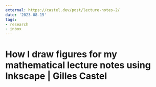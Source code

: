 ```yaml
---
external: https://castel.dev/post/lecture-notes-2/
date: '2023-08-15'
tags:
- research
- inbox
---
```


# How I draw figures for my mathematical lecture notes using Inkscape | Gilles Castel
